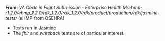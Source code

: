 __From:__ _VA Code in Flight Submission - Enterprise Health M/ehmp-r1.2.0/ehmp_1.2.0/rdk_1.2.0/rdk_1.2.0/rdk/product/production/rdk/jasmine-tests/_ (eHMP from OSEHRA)

  * Tests run in [Jasmine](http://jasmine.github.io/2.4/introduction.html)
  * The _fhir_ and _writeback_ tests are of particular interest.
